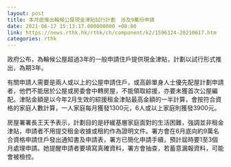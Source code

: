 ```yaml
---
layout: post
title: 本月底推出輪候公屋現金津貼試行計劃　涉及9萬份申請
date: 2021-06-17 15:13:17.000000000 +08:00
link: https://news.rthk.hk/rthk/ch/component/k2/1596324-20210617.htm
categories: rthk
---
```


政府公布，為輪候公屋超過3年的一般申請住戶提供現金津貼，計劃以試行形式推出，為期3年。

有關申請人需要是兩人或以上的公屋申請住戶，或高齡單身人士優先配屋計劃申請者，他們不能居於公屋或房委會中轉房屋，不能領取綜援，亦要未獲首次公屋編配。津貼金額是以今年2月生效的綜援租金津貼最高金額的一半計算，會按符合資格的家庭人數計算，一人家庭每月獲發1300元，6人或以上家庭則獲發3900元。

房屋署署長王天予表示，計劃目的是紓緩基層家庭面對的生活困難，強調並非租金津貼，申請者不用提交租金收據或租約作為證明文件。署方會在6月底向約9萬名合資格申請住戶發出通知書及申請表，署方已簡化申請手續，預計屆時要1至3個月處理申請。她提醒申請者要填寫真確資料，署方會抽查，若蓄意漏報資料，可能會被檢控。
